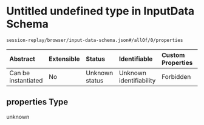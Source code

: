 # Untitled undefined type in InputData Schema

```txt
session-replay/browser/input-data-schema.json#/allOf/0/properties
```



| Abstract            | Extensible | Status         | Identifiable            | Custom Properties | Additional Properties | Access Restrictions | Defined In                                                                                              |
| :------------------ | :--------- | :------------- | :---------------------- | :---------------- | :-------------------- | :------------------ | :------------------------------------------------------------------------------------------------------ |
| Can be instantiated | No         | Unknown status | Unknown identifiability | Forbidden         | Allowed               | none                | [input-data-schema.json\*](../out/session-replay/browser/input-data-schema.json "open original schema") |

## properties Type

unknown
